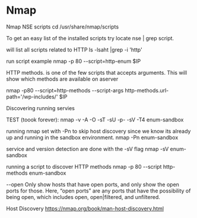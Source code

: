# Nmap

Nmap NSE scripts
cd /usr/share/nmap/scripts

To get an easy list of the installed scripts try locate nse | grep script. 


will list all scripts related to HTTP
ls -lsaht |grep -i 'http'

run script example
nmap -p 80 --script=http-enum $IP

HTTP methods. is one of the few scripts that accepts arguments. This will show which methods are available on aserver

nmap -p80 --script=http-methods --script-args http-methods.url-path='/wp-includes/' $IP


Discovering running servies

TEST (toook forever): nmap -v -A -O -sT -sU -p- -sV -T4 enum-sandbox

running nmap set with -Pn to skip host discovery since we know its already up and running in the sandbox environment. 
nmap -Pn enum-sandbox

service and version detection are done with the -sV flag
nmap -sV enum-sandbox


running a script to discover HTTP methods
nmap -p 80 --script http-methods enum-sandbox



--open
Only show hosts that have open ports, and only show the open ports for those. Here, “open ports” are any ports that have the possibility of being open, which includes open, open|filtered, and unfiltered.


Host Discovery
https://nmap.org/book/man-host-discovery.html


